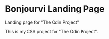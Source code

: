 # Bonjourvi Landing Page

Landing page for "The Odin Project"

This is my CSS project for "The Odin Project".
